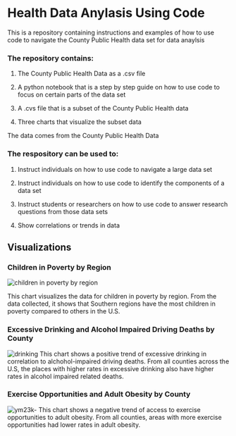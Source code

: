 # Health Data Anylasis Using Code

This is a repository containing instructions and examples of how to use code to navigate the County Public Health data set for data anaylsis

### The repository contains:

1. The County Public Health Data as a .csv file 
  
3. A python notebook that is a step by step guide on how to use code to focus on certain parts of the data set
    
4. A .cvs file that is a subset of the County Public Health data

5. Three charts that visualize the subset data


The data comes from the County Public Health Data


### The respository can be used to:
1. Instruct individuals on how to use code to navigate a large data set
  
2. Instruct individuals on how to use code to identify the components of a data set
  
3. Instruct students or researchers on how to use code to answer research questions from those data sets

4. Show correlations or trends in data

## Visualizations

### Children in Poverty by Region
![children in poverty by region](https://user-images.githubusercontent.com/118320733/203082106-7064f468-4226-4c1a-819f-0713c1a71c31.png)

This chart visualizes the data for children in poverty by region. From the data collected, it shows that Southern regions have the most children in poverty compared to others in the U.S.

### Excessive Drinking and Alcohol Impaired Driving Deaths by County
![drinking](https://user-images.githubusercontent.com/118320733/203082136-f2710a50-e8f3-4125-b049-71632afc8ca3.png)
This chart shows a positive trend of excessive drinking in correlation to alchohol-impaired driving deaths. From all counties across the U.S, the places with higher rates in excessive drinking also have higher rates in alcohol impaired related deaths.

### Exercise Opportunities and Adult Obesity by County
![ym23k-](https://user-images.githubusercontent.com/118320733/203082146-dbf3bda9-c93b-4391-b8c7-5c7b868c2895.png)
This chart shows a negative trend of access to exercise opportunities to adult obesity. From all counties, areas with more exercise opportunities had lower rates in adult obesity.
